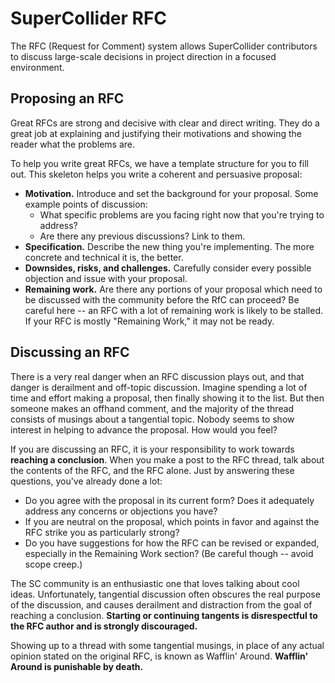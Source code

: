 # SuperCollider RFC

The RFC (Request for Comment) system allows SuperCollider contributors to discuss large-scale decisions in project direction in a focused environment.

## Proposing an RFC

Great RFCs are strong and decisive with clear and direct writing. They do a great job at explaining and justifying their motivations and showing the reader what the problems are.

To help you write great RFCs, we have a template structure for you to fill out. This skeleton helps you write a coherent and persuasive proposal:

- **Motivation.** Introduce and set the background for your proposal. Some example points of discussion:
  - What specific problems are you facing right now that you're trying to address?
  - Are there any previous discussions? Link to them.
- **Specification.** Describe the new thing you're implementing. The more concrete and technical it is, the better.
- **Downsides, risks, and challenges.** Carefully consider every possible objection and issue with your proposal.
- **Remaining work.** Are there any portions of your proposal which need to be discussed with the community before the RfC can proceed? Be careful here -- an RFC with a lot of remaining work is likely to be stalled. If your RFC is mostly "Remaining Work," it may not be ready.

## Discussing an RFC

There is a very real danger when an RFC discussion plays out, and that danger is derailment and off-topic discussion. Imagine spending a lot of time and effort making a proposal, then finally showing it to the list. But then someone makes an offhand comment, and the majority of the thread consists of musings about a tangential topic. Nobody seems to show interest in helping to advance the proposal. How would you feel?

If you are discussing an RFC, it is your responsibility to work towards **reaching a conclusion**. When you make a post to the RFC thread, talk about the contents of the RFC, and the RFC alone. Just by answering these questions, you've already done a lot:

- Do you agree with the proposal in its current form? Does it adequately address any concerns or objections you have?
- If you are neutral on the proposal, which points in favor and against the RFC strike you as particularly strong?
- Do you have suggestions for how the RFC can be revised or expanded, especially in the Remaining Work section? (Be careful though -- avoid scope creep.)

The SC community is an enthusiastic one that loves talking about cool ideas. Unfortunately, tangential discussion often obscures the real purpose of the discussion, and causes derailment and distraction from the goal of reaching a conclusion. **Starting or continuing tangents is disrespectful to the RFC author and is strongly discouraged.**

Showing up to a thread with some tangential musings, in place of any actual opinion stated on the original RFC, is known as Wafflin' Around. **Wafflin' Around is punishable by death.**
